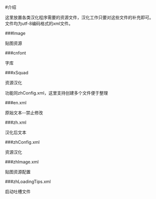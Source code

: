 #介绍

这里放置各类汉化程序需要的资源文件，汉化工作只要对这些文件的补充即可。
文件均为utf-8编码格式的xml文件。

###Image

贴图资源

###cnfont

字库

###xSquad

资源汉化

功能同zhConfig.xml，这里支持创建多个文件便于整理

###en.xml

原始文本--禁止修改

###zh.xml

汉化后文本

###zhConfig.xml

资源汉化

###zhImage.xml

贴图资源配置

###zhLoadingTips.xml

启动吐槽文件

